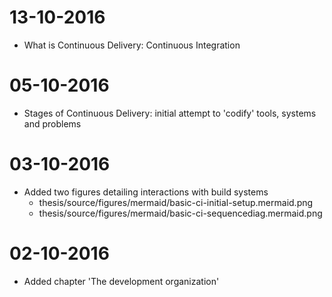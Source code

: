 # 13-10-2016

 - What is Continuous Delivery: Continuous Integration

# 05-10-2016

- Stages of Continuous Delivery: initial attempt to 'codify' tools, systems and problems 

# 03-10-2016

 - Added two figures detailing interactions with build systems
   - thesis/source/figures/mermaid/basic-ci-initial-setup.mermaid.png
   - thesis/source/figures/mermaid/basic-ci-sequencediag.mermaid.png

# 02-10-2016

 - Added chapter 'The development organization'

